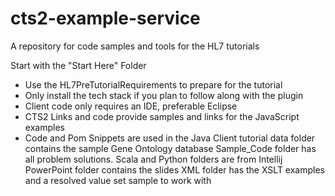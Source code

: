 cts2-example-service
====================

A repository for code samples and tools for the HL7 tutorials

Start with the "Start Here" Folder
* Use the HL7PreTutorialRequirements to prepare for the tutorial
* Only install the tech stack if you plan to follow along with the plugin
* Client code only requires an IDE, preferable Eclipse
* CTS2 Links and code provide samples and links for the JavaScript examples
* Code and Pom Snippets are used in the Java Client tutorial
data folder contains the sample Gene Ontology database
Sample_Code folder has all problem solutions.  Scala and Python folders are from Intellij
PowerPoint folder contains the slides
XML folder has the XSLT examples and a resolved value set sample to work with